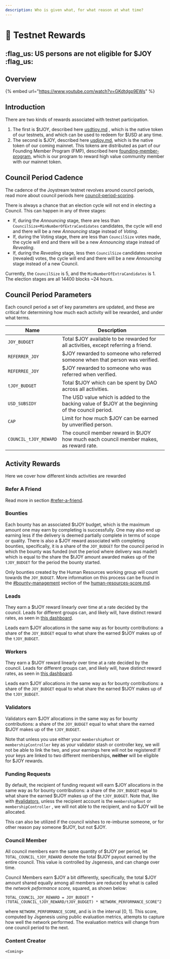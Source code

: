 ```yaml
---
description: Who is given what, for what reason at what time?
---
```


# 🤑 Testnet Rewards

## :flag\_us: US persons are not eligible for $JOY :flag\_us:

## Overview

{% embed url="https://www.youtube.com/watch?v=GKdtdgp9EWs" %}

## Introduction

There are two kinds of rewards associated with testnet participation.

1. The first is $tJOY, described here [usdtjoy.md](usdtjoy.md "mention") , which is the native token of our testnets, and which can be used to redeem for $USD at any time.
2. The second is $JOY, described here [usdjoy.md](../usdjoy.md "mention"), which is the native token of our coming mainnet. This tokens are distributed as part of our Founding Member Program (FMP), described here [founding-member-program](founding-member-program/ "mention"), which is our program to reward high value community member with our mainnet token.

## Council Period Cadence

The cadence of the Joystream testnet revolves around council periods, read more about council periods here [council-period-scoring](council-period-scoring/ "mention").&#x20;

There is always a chance that an election cycle will not end in electing a Council. This can happen in any of three stages:

* If, during the _Announcing_ stage,  there are less than `CouncilSize+MinNumberOfExtraCandidates` candidates, the cycle will end and there will be a new _Announcing_ stage instead of _Voting_.
* If, during the Voting stage, there are less than `CouncilSize` votes made, the cycle will end and there will be a new _Announcing_ stage instead of _Revealing_.
* If, during the _Revealing_ stage, less then `CouncilSize` candidates receive (revealed) votes, the cycle will end and there will be a new _Announcing_ stage instead of a new Council.&#x20;

Currently, the `CouncilSize` is 5, and the `MinNumberOfExtraCandidates` is 1. The election stages are all 14400 blocks \~24 hours.

## Council Period Parameters

Each council period a set of key parameters are updated, and these are critical for determining how much each activity will be rewarded, and under what terms.

| Name                  | Description                                                                                        |
| --------------------- | -------------------------------------------------------------------------------------------------- |
| `JOY_BUDGET`          | Total $JOY available to be rewarded for all activities, except referring a friend.                 |
| `REFERRER_JOY`        | $JOY rewarded to someone who referred someone when that person was verified.                       |
| `REFERREE_JOY`        | $JOY rewarded to someone who was referred when verified.                                           |
| `tJOY_BUDGET`         | Total $tJOY which can be spent by DAO across all activities.                                       |
| `USD_SUBSIDY`         | The USD value which is added to the backing value of $tJOY at the beginning of the council period. |
| `CAP`                 | Limit for how much $JOY can be earned by unverified person.                                        |
| `COUNCIL_tJOY_REWARD` | The council member reward in $tJOY how much each council member makes, as reward rate.             |

## Activity Rewards

Here we cover how different kinds activities are rewarded

### Refer A Friend

Read more in section [#refer-a-friend](founding-member-program/#refer-a-friend "mention").

### Bounties

Each bounty has an associated $tJOY budget, which is the maximum amount one may earn by completing is successfully. One may also end up earning less if the delivery is deemed partially complete in terms of scope or quality. There is also a $JOY reward associated with completing bounties, specifically, it is a share of the `JOY_BUDGET` for the council period in which the bounty was funded (not the period where delivery was made!) which is equal to the share the $tJOY amount awarded makes up of the `tJOY_BUDGET` for the period the bounty started.

Only bounties created by the Human Resources working group will count towards the `JOY_BUDGET`. More information on this process can be found in the [#bounty-management](council-period-scoring/human-resources-score.md#bounty-management "mention") section of the [human-resources-score.md](council-period-scoring/human-resources-score.md "mention").

### Leads

They earn a $tJOY reward linearly over time at a rate decided by the council. Leads for different groups can, and likely will, have distinct reward rates, as seen in [this dashboard](http://joystream.org/dashboard).

Leads earn $JOY allocations in the same way as for bounty contributions: a share of the `JOY_BUDGET` equal to what share the earned $tJOY makes up of the `tJOY_BUDGET`.

### Workers

They earn a $tJOY reward linearly over time at a rate decided by the council. Leads for different groups can, and likely will, have distinct reward rates, as seen in [this dashboard](http://joystream.org/dashboard).

Leads earn $JOY allocations in the same way as for bounty contributions: a share of the `JOY_BUDGET` equal to what share the earned $tJOY makes up of the `tJOY_BUDGET`.

### Validators

Validators earn $JOY allocations in the same way as for bounty contributions: a share of the `JOY_BUDGET` equal to what share the earned $tJOY makes up of the `tJOY_BUDGET`.

Note that unless you use either your `membershipRoot` or `membershipController` key as your validator stash or controller key, we will not be able to link the two, and your earnings here will not be registered! If your keys are linked to two different memberships, **neither** will be eligible for $JOY rewards.

### Funding Requests

By default, the recipient of funding request will earn $JOY allocations in the same way as for bounty contributions: a share of the `JOY_BUDGET` equal to what share the earned $tJOY makes up of the `tJOY_BUDGET`. Note that, like with [#validators](testnet-rewards.md#validators "mention"), unless the recipient account is the `membershipRoot` or `membershipController` , we will not able to the recipient, and no $JOY will be allocated.

This can also be utilized if the council wishes to re-imburse someone, or for other reason pay someone $tJOY, but not $JOY.

### Council Member

All council members earn the same quantity of $tJOY per period, let `TOTAL_COUNCIL_tJOY_REWARD` denote the total $tJOY payout earned by the entire council. This value is controlled by Jsgenesis, and can change over time.

Council Members earn $JOY a bit differently, specifically, the total $JOY amount shared equally among all members are reduced by what is called the _network peformance score,_ squared, as shown below:

```
TOTAL_COUNCIL_JOY_REWARD = JOY_BUDGET * (TOTAL_COUNCIL_tJOY_REWARD/tJOY_BUDGET) * NETWORK_PERFORMANCE_SCORE^2
```

where `NETWORK_PERFORMANCE_SCORE`, and is in the interval \[0, 1]. This score, computed by Jsgenesis using public evaluation metrics, attempts to capture how well the network performed. The evaluation metrics will change from one council period to the next.



### Content Creator

`<Coming>`
